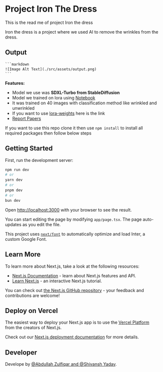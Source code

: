 # Project Iron The Dress

This is the read me of project Iron the dress

Iron the dress is a project where we used AI to remove the wrinkles from the dress.

## Output

    ```markdown
    ![Image Alt Text](./src/assets/output.png)
    ```

**Features:**

- Model we use was **SDXL-Turbo from StableDiffusion**
- Model we trained on lora using [Notebook](https://colab.research.google.com/drive/1ocj7isaZTwsd2j43Fy5RvNDl1F03RLw8?usp=sharing)
- It was trained on 40 images with classification method like wrinkled and unwrinkled
- If you want to use [lora-weights](https://drive.google.com/file/d/1TTaR_EmAmgPYIfjXoUIrbMJMA26V1eZ8/view?usp=sharing) here is the link 
- [Report Papers](https://drive.google.com/file/d/16sNnr_CUgQh95DG_SXpmSkv22pPmZ5lV/view?usp=drive_link)
  
If you want to use this repo clone it then use `npm install` to install all required packages
then follow below steps

## Getting Started

First, run the development server:

```bash
npm run dev
# or
yarn dev
# or
pnpm dev
# or
bun dev
```

Open [http://localhost:3000](http://localhost:3000) with your browser to see the result.

You can start editing the page by modifying `app/page.tsx`. The page auto-updates as you edit the file.

This project uses [`next/font`](https://nextjs.org/docs/basic-features/font-optimization) to automatically optimize and load Inter, a custom Google Font.

## Learn More

To learn more about Next.js, take a look at the following resources:

- [Next.js Documentation](https://nextjs.org/docs) - learn about Next.js features and API.
- [Learn Next.js](https://nextjs.org/learn) - an interactive Next.js tutorial.

You can check out [the Next.js GitHub repository](https://github.com/vercel/next.js/) - your feedback and contributions are welcome!

## Deploy on Vercel

The easiest way to deploy your Next.js app is to use the [Vercel Platform](https://vercel.com/new?utm_medium=default-template&filter=next.js&utm_source=create-next-app&utm_campaign=create-next-app-readme) from the creators of Next.js.

Check out our [Next.js deployment documentation](https://nextjs.org/docs/deployment) for more details.

## Developer

Develope by [@Abdullah Zulfiqar and @Shivansh Yadav](https://github.com/AbdullahZulfikar).
